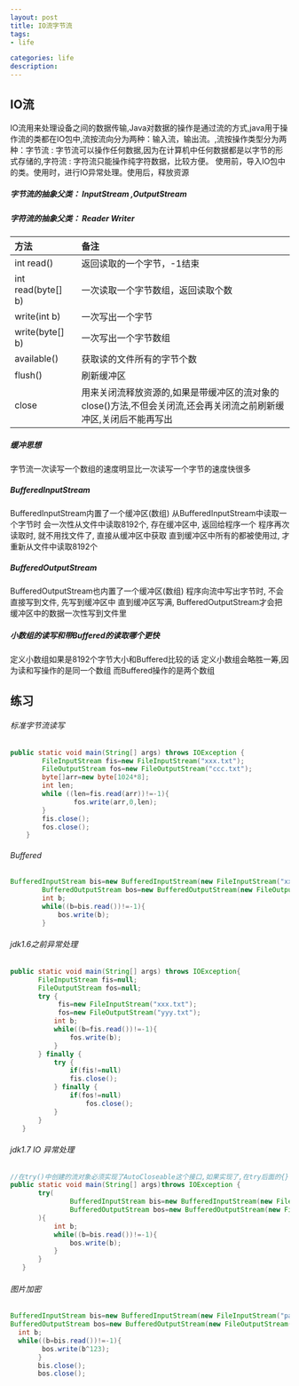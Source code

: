 ```yaml
---
layout: post
title: IO流字节流
tags:
- life

categories: life
description:
---
```


## IO流
IO流用来处理设备之间的数据传输,Java对数据的操作是通过流的方式,java用于操作流的类都在IO包中,流按流向分为两种：输入流，输出流。,流按操作类型分为两种：字节流 : 字节流可以操作任何数据,因为在计算机中任何数据都是以字节的形式存储的,字符流 : 字符流只能操作纯字符数据，比较方便。
使用前，导入IO包中的类。使用时，进行IO异常处理。使用后，释放资源

##### 字节流的抽象父类： InputStream ,OutputStream

##### 字符流的抽象父类： Reader Writer

| 方法     | 备注     |
| :------------- | :------------- |
| int read()       | 返回读取的一个字节，-1结束       |
|int read(byte[] b)| 一次读取一个字节数组，返回读取个数 |
| write(int b)     | 一次写出一个字节|
| write(byte[] b)  | 一次写出一个字节数组 |
|available()       | 获取读的文件所有的字节个数 |
|flush()|刷新缓冲区|
|close|用来关闭流释放资源的,如果是带缓冲区的流对象的close()方法,不但会关闭流,还会再关闭流之前刷新缓冲区,关闭后不能再写出 |

##### 缓冲思想
字节流一次读写一个数组的速度明显比一次读写一个字节的速度快很多

##### BufferedInputStream
BufferedInputStream内置了一个缓冲区(数组)
从BufferedInputStream中读取一个字节时
会一次性从文件中读取8192个, 存在缓冲区中, 返回给程序一个
程序再次读取时, 就不用找文件了, 直接从缓冲区中获取
直到缓冲区中所有的都被使用过, 才重新从文件中读取8192个

##### BufferedOutputStream
BufferedOutputStream也内置了一个缓冲区(数组)
程序向流中写出字节时, 不会直接写到文件, 先写到缓冲区中
直到缓冲区写满, BufferedOutputStream才会把缓冲区中的数据一次性写到文件里

##### 小数组的读写和带Buffered的读取哪个更快
定义小数组如果是8192个字节大小和Buffered比较的话
定义小数组会略胜一筹,因为读和写操作的是同一个数组
而Buffered操作的是两个数组

## 练习

###### 标准字节流读写

```java
public static void main(String[] args) throws IOException {
        FileInputStream fis=new FileInputStream("xxx.txt");
        FileOutputStream fos=new FileOutputStream("ccc.txt");
        byte[]arr=new byte[1024*8];
        int len;
        while ((len=fis.read(arr))!=-1){
                fos.write(arr,0,len);
        }
        fis.close();
        fos.close();
    }
```
###### Buffered

```java
BufferedInputStream bis=new BufferedInputStream(new FileInputStream("xxx.txt"));
        BufferedOutputStream bos=new BufferedOutputStream(new FileOutputStream("eee.txt"));
        int b;
        while((b=bis.read())!=-1){
            bos.write(b);
        }
```

###### jdk1.6之前异常处理

```java
public static void main(String[] args) throws IOException{
       FileInputStream fis=null;
       FileOutputStream fos=null;
       try {
            fis=new FileInputStream("xxx.txt");
            fos=new FileOutputStream("yyy.txt");
           int b;
           while((b=fis.read())!=-1){
               fos.write(b);
           }
       } finally {
           try {
               if(fis!=null)
               fis.close();
           } finally {
               if(fos!=null)
                   fos.close();
           }
       }
   }

```

###### jdk1.7 IO 异常处理
```java
//在try()中创建的流对象必须实现了AutoCloseable这个接口,如果实现了,在try后面的{}(读写代码)执行后就会自动调用,流对象的close方法将流关掉
public static void main(String[] args)throws IOException {
       try(
               BufferedInputStream bis=new BufferedInputStream(new FileInputStream("xxx.txt"));
               BufferedOutputStream bos=new BufferedOutputStream(new FileOutputStream("ccc.txt"));
       ){
           int b;
           while((b=bis.read())!=-1){
               bos.write(b);
           }
       }
   }
```

###### 图片加密
```java
BufferedInputStream bis=new BufferedInputStream(new FileInputStream("pass.jpg"));
BufferedOutputStream bos=new BufferedOutputStream(new FileOutputStream("pass2.jpg"));
  int b;
  while((b=bis.read())!=-1){
        bos.write(b^123);
       }
       bis.close();
       bos.close();
```
